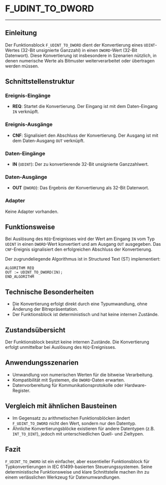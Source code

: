 # F_UDINT_TO_DWORD

* * * * * * * * * *
## Einleitung
Der Funktionsblock `F_UDINT_TO_DWORD` dient der Konvertierung eines `UDINT`-Wertes (32-Bit unsignierte Ganzzahl) in einen `DWORD`-Wert (32-Bit Datenwort). Diese Konvertierung ist insbesondere in Szenarien nützlich, in denen numerische Werte als Bitmuster weiterverarbeitet oder übertragen werden müssen.

## Schnittstellenstruktur

### **Ereignis-Eingänge**
- **REQ**: Startet die Konvertierung. Der Eingang ist mit dem Daten-Eingang `IN` verknüpft.

### **Ereignis-Ausgänge**
- **CNF**: Signalisiert den Abschluss der Konvertierung. Der Ausgang ist mit dem Daten-Ausgang `OUT` verknüpft.

### **Daten-Eingänge**
- **IN** (`UDINT`): Der zu konvertierende 32-Bit unsignierte Ganzzahlwert.

### **Daten-Ausgänge**
- **OUT** (`DWORD`): Das Ergebnis der Konvertierung als 32-Bit Datenwort.

### **Adapter**
Keine Adapter vorhanden.

## Funktionsweise
Bei Auslösung des `REQ`-Ereignisses wird der Wert am Eingang `IN` vom Typ `UDINT` in einen `DWORD`-Wert konvertiert und am Ausgang `OUT` ausgegeben. Das `CNF`-Ereignis signalisiert den erfolgreichen Abschluss der Konvertierung.

Der zugrundeliegende Algorithmus ist in Structured Text (ST) implementiert:
```ST
ALGORITHM REQ
OUT := UDINT_TO_DWORD(IN);
END_ALGORITHM
```

## Technische Besonderheiten
- Die Konvertierung erfolgt direkt durch eine Typumwandlung, ohne Änderung der Bitrepräsentation.
- Der Funktionsblock ist deterministisch und hat keine internen Zustände.

## Zustandsübersicht
Der Funktionsblock besitzt keine internen Zustände. Die Konvertierung erfolgt unmittelbar bei Auslösung des `REQ`-Ereignisses.

## Anwendungsszenarien
- Umwandlung von numerischen Werten für die bitweise Verarbeitung.
- Kompatibilität mit Systemen, die `DWORD`-Daten erwarten.
- Datenvorbereitung für Kommunikationsprotokolle oder Hardware-Register.

## Vergleich mit ähnlichen Bausteinen
- Im Gegensatz zu arithmetischen Funktionsblöcken ändert `F_UDINT_TO_DWORD` nicht den Wert, sondern nur den Datentyp.
- Ähnliche Konvertierungsblöcke existieren für andere Datentypen (z.B. `INT_TO_DINT`), jedoch mit unterschiedlichen Quell- und Zieltypen.

## Fazit
`F_UDINT_TO_DWORD` ist ein einfacher, aber essentieller Funktionsblock für Typkonvertierungen in IEC 61499-basierten Steuerungssystemen. Seine deterministische Funktionsweise und klare Schnittstelle machen ihn zu einem verlässlichen Werkzeug für Datenumwandlungen.